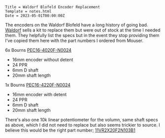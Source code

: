 ~~~
Title = Waldorf Blofeld Encoder Replacement
Template = notes.html
Date = 2023-05-01T00:00:00Z
~~~

The encoders on the Waldorf Blofeld have a long history of going bad. [Waldorf] sells a kit to replace them but were out of stock at the time I needed them. They helpfully list the specs but in the event they stop providing them I've copied them here with the part numbers I ordered from Mouser.

6x Bourns [PEC16-4020F-N0024]
- 16mm encoder without detent
- 24 PPR
- 6mm D shaft
- 20mm shaft length

1x Bourns [PEC16-4220F-N0024]
- 16mm encoder with detent
- 24 PPR
- 6mm D shaft
- 20mm shaft length

There's also one 10k linear potentiometer for the volumn, same shaft specs as above, which I did not need to replace but also seems trickier to source. I believe this would be the right part number; [11VR2X20F2N103B1]

[Waldorf]: https://waldorfmusic.com/produkt/blofeld-encoder-set/
[PEC16-4020F-N0024]: https://www.mouser.com/ProductDetail/652-PEC16-4020FN0024
[PEC16-4220F-N0024]: https://www.mouser.com/ProductDetail/652-PEC16-4220FN0024
[11VR2X20F2N103B1]: https://www.mouser.com/ProductDetail/774-11VR2X20F2N103B1
